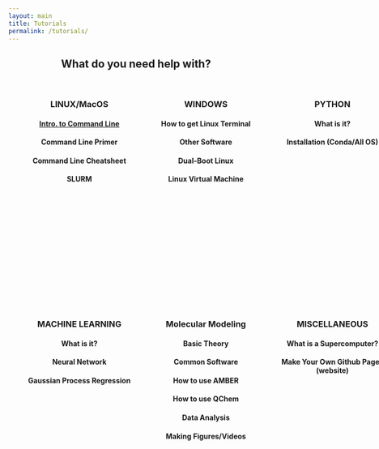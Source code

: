 ```yaml
---
layout: main
title: Tutorials
permalink: /tutorials/
---
```


<head>
<style>
  .container-fluid {
    min-width: 100%;
  }
  .logo-small {
    color: #8A0808;
    font-size: 60px;
    display: flex;
    justify-content: center;
  }
  .container {
    padding-right: 15px;
    padding-left: 15px;
    margin-right: auto;
    margin-left: auto;
    height: 400px;
  }
  @media (min-width: 768px) {
    .container {
      width: 750px;
      text-align: center;
    }
  }
  @media (min-width: 992px) {
    .container {
      width: 970px;
      text-align: center;
    }
  }
  @media (min-width: 1200px) {
    .container {
      width: 1170px;
      text-align: center;
    }
  }
  .container .col p {
    padding: .25rem .75rem;
    text-align: center;
  }
  @media only screen and (min-width:600px) {
    .container .col {
      float: left;
      width: 50%;
      text-align: center;
    }
  }
  @media only screen and (min-width:768px) {
    .container .col {
      width: 33.333%;
      text-align: center;
    }
  }
</style>
</head>
<body>

<div class="container-fluid text-center">
  <h2 style="text-align: center;">What do you need help with?</h2>
  <br>
  <div class="container">
   <div class="col">
   <span class="fa fa-linux logo-small"></span>
   <h3 style="text-align: center;">LINUX/MacOS<br></h3>
   <h4 style="text-align: center;"><a href="/linux/">Intro. to Command Line</a></h4>
   <h4 style="text-align: center;">Command Line Primer</h4>
   <h4 style="text-align: center;">Command Line Cheatsheet</h4>
   <h4 style="text-align: center;">SLURM</h4>
   </div>
   <div class="col">
   <span class="fa fa-windows logo-small"></span>
   <h3 style="text-align: center;">WINDOWS<br></h3>
   <h4 style="text-align: center;">How to get Linux Terminal</h4>
   <h4 style="text-align: center;">Other Software</h4>
   <h4 style="text-align: center;">Dual-Boot Linux</h4>
   <h4 style="text-align: center;">Linux Virtual Machine</h4>
   </div>
   <div class="col">
   <span class="fa fa-file-code-o logo-small"></span>
   <h3 style="text-align: center;">PYTHON<br></h3>
   <h4 style="text-align: center;">What is it?</h4>
   <h4 style="text-align: center;">Installation (Conda/All OS)</h4>
   </div>
  </div>
  <br><br>
  <div class="container">
   <div class="col">
   <span class="fa fa-video-camera logo-small"></span>
   <h3 style="text-align: center;">MACHINE LEARNING<br></h3>
   <h4 style="text-align: center;">What is it?</h4>
   <h4 style="text-align: center;">Neural Network</h4>
   <h4 style="text-align: center;">Gaussian Process Regression</h4>
   </div>
   <div class="col">
   <span class="fa fa-code-fork logo-small"></span>
   <h3 style="text-align: center;">Molecular Modeling<br></h3>
   <h4 style="text-align: center;">Basic Theory</h4>
   <h4 style="text-align: center;">Common Software</h4>
   <h4 style="text-align: center;">How to use AMBER</h4>
   <h4 style="text-align: center;">How to use QChem</h4>
   <h4 style="text-align: center;">Data Analysis</h4>
   <h4 style="text-align: center;">Making Figures/Videos</h4>
   </div>
   <div class="col">
   <span class="fa fa-random logo-small"></span>
   <h3 style="text-align: center;">MISCELLANEOUS</h3>
   <h4 style="text-align: center;">What is a Supercomputer?</h4>
   <h4 style="text-align: center;">Make Your Own Github Pages (website)</h4>
   </div>
  </div>
</div>
</body>



